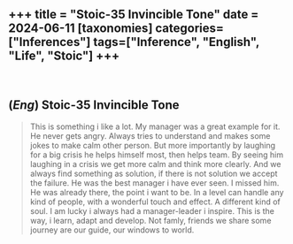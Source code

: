 +++
title = "Stoic-35 Invincible Tone"
date = 2024-06-11
[taxonomies]
categories=["Inferences"]
tags=["Inference", "English", "Life", "Stoic"]
+++
---
<br>

## (*Eng*) Stoic-35 Invincible Tone
>  This is something i like a lot. My manager was a great example for it. He never gets angry. Always tries to understand and makes some jokes to make calm other person. But more importantly by laughing for a big crisis he helps himself most, then helps team. By seeing him laughing in a crisis we get more calm and think more clearly. And we always find something as solution, if there is not solution we accept the failure. He was the best manager i have ever seen. I missed him. He was already there, the point i want to be. In a level can handle any kind of people, with a wonderful touch and effect. A different kind of soul. I am lucky i always had a manager-leader i inspire. This is the way, i learn, adapt and develop. Not famly, friends we share some journey are our guide, our windows to world.